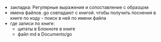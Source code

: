 * закладка: Регулярные выражения и сопоставление с образцом
* имена файлов .go совпадают с книгой. чтобы получить поснения в книге по коду - поиск в ней по имени файла
* где записи по книге:
    * цитаты в Блокноте в книге
    * файл md в Documents/go